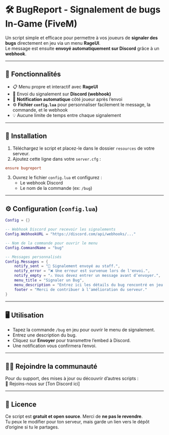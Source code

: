 
# 🛠️ BugReport - Signalement de bugs In-Game (FiveM)

Un script simple et efficace pour permettre à vos joueurs de **signaler des bugs** directement en jeu via un menu **RageUI**.  
Le message est ensuite **envoyé automatiquement sur Discord** grâce à un **webhook**.

---

## 🚀 Fonctionnalités

- 📋 Menu propre et interactif avec **RageUI**
- 📨 Envoi du signalement sur **Discord (webhook)**
- 🔔 **Notification automatique** côté joueur après l’envoi
- ⚙️ **Fichier `config.lua`** pour personnaliser facilement le message, la commande, et le webhook
- 💡 Aucune limite de temps entre chaque signalement

---

## 🔧 Installation

1. Téléchargez le script et placez-le dans le dossier `resources` de votre serveur.  
2. Ajoutez cette ligne dans votre `server.cfg` :

```cfg
ensure bugreport
```

3. Ouvrez le fichier `config.lua` et configurez :  
   - Le webhook Discord
   - Le nom de la commande (ex: `/bug`)

---

## ⚙️ Configuration (`config.lua`)

```lua
Config = {}

-- Webhook Discord pour recevoir les signalements
Config.WebhookURL = "https://discord.com/api/webhooks/..."

-- Nom de la commande pour ouvrir le menu
Config.CommandName = "bug"

-- Messages personnalisés
Config.Messages = {
    notify_sent = "📨 Signalement envoyé au staff.",
    notify_error = "❌ Une erreur est survenue lors de l'envoi.",
    notify_empty = "⚠️ Vous devez entrer un message avant d’envoyer.",
    menu_title = "Signaler un Bug",
    menu_description = "Entrez ici les détails du bug rencontré en jeu.",
    footer = "Merci de contribuer à l’amélioration du serveur."
}
```

---

## 🖥️ Utilisation

- Tapez la commande `/bug` en jeu pour ouvrir le menu de signalement.
- Entrez une description du bug.
- Cliquez sur **Envoyer** pour transmettre l’embed à Discord.
- Une notification vous confirmera l’envoi.

---

## 🧑‍💻 Rejoindre la communauté

Pour du support, des mises à jour ou découvrir d’autres scripts :  
🔗 Rejoins-nous sur [Ton Discord ici]

---

## 📜 Licence

Ce script est **gratuit et open source**. Merci de **ne pas le revendre**.  
Tu peux le modifier pour ton serveur, mais garde un lien vers le dépôt d’origine si tu le partages.
